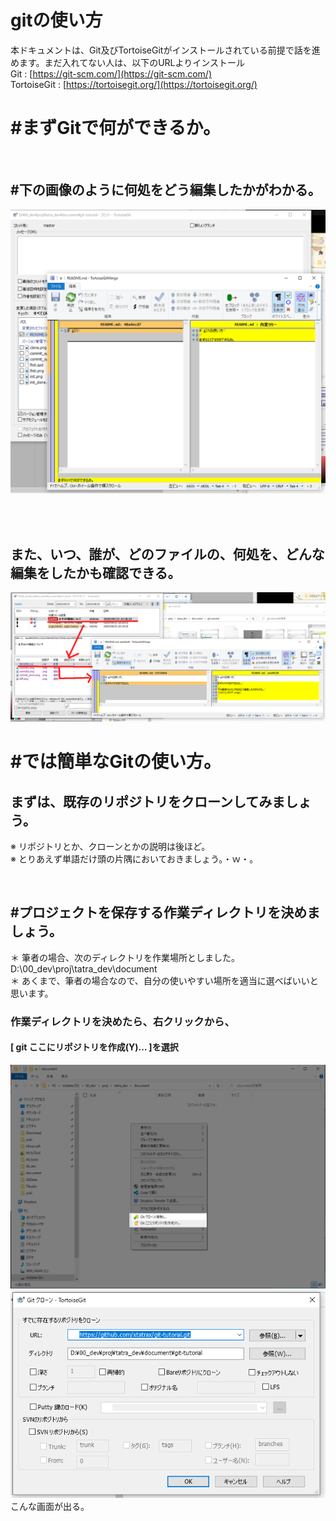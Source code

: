 # gitの使い方

本ドキュメントは、Git及びTortoiseGitがインストールされている前提で話を進めます。まだ入れてない人は、以下のURLよりインストール  
Git : [https://git-scm.com/](https://git-scm.com/)  
TortoiseGit : [https://tortoisegit.org/](https://tortoisegit.org/)


# #まずGitで何ができるか。
<br>

## #下の画像のように何処をどう編集したかがわかる。

![alt](images/diff.png)

<br>
<br>

## また、いつ、誰が、どのファイルの、何処を、どんな編集をしたかも確認できる。

![log2.png](images/log2.png)

# #では簡単なGitの使い方。

## まずは、既存のリポジトリをクローンしてみましょう。  
※ リポジトリとか、クローンとかの説明は後ほど。  
※ とりあえず単語だけ頭の片隅においておきましょう。・ｗ・。

<br>

## #プロジェクトを保存する作業ディレクトリを決めましょう。
＊ 筆者の場合、次のディレクトリを作業場所としました。 D:\00_dev\proj\tatra_dev\document\
＊ あくまで、筆者の場合なので、自分の使いやすい場所を適当に選べばいいと思います。

### 作業ディレクトリを決めたら、右クリックから、
#### [ git ここにリポジトリを作成(Y)… ]を選択
![first.png](images/first.png)
![clone](images/clone.png)
こんな画面が出る。